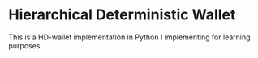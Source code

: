 # Hierarchical Deterministic Wallet

This is a HD-wallet implementation in Python I implementing for learning purposes.
